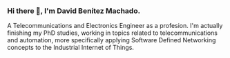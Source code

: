 ### Hi there 👋, I'm David Benítez Machado.

A Telecommunications and Electronics Engineer as a profesion. I'm actually finishing my PhD studies, working in topics related to telecommunications and automation, more specifically applying Software Defined Networking concepts to the Industrial Internet of Things. 

<!--
**davidbenm/davidbenm** is a ✨ _special_ ✨ repository because its `README.md` (this file) appears on your GitHub profile.
Here are some ideas to get you started:

- 🔭 I’m currently working on ...
- 🌱 I’m currently learning ...
- 👯 I’m looking to collaborate on ...
- 🤔 I’m looking for help with ...
- 💬 Ask me about ...
- 📫 How to reach me: ...
- 😄 Pronouns: ...
- ⚡ Fun fact: ...
-->
